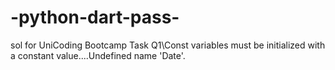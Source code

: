 # -python-dart-pass-
sol for UniCoding Bootcamp Task
Q1\Const variables must be initialized with a constant value....Undefined name 'Date'. 
